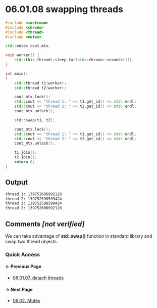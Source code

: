# 06.01.08 swapping threads

```cxx
#include <iostream>
#include <chrono>
#include <thread>
#include <mutex>

std::mutex cout_mtx;

void worker() {
    std::this_thread::sleep_for(std::chrono::seconds(1));
}

int main()
{
    std::thread t1(worker);
    std::thread t2(worker);

    cout_mtx.lock();
    std::cout << "thread 1: " << t1.get_id() << std::endl;
    std::cout << "thread 2: " << t2.get_id() << std::endl;
    cout_mtx.unlock();

    std::swap(t1, t2);

    cout_mtx.lock();
    std::cout << "thread 1: " << t1.get_id() << std::endl;
    std::cout << "thread 2: " << t2.get_id() << std::endl;
    cout_mtx.unlock();

    t1.join();
    t2.join();
    return 0;
}

```

## Output

```txt
thread 1: 139752606992128
thread 2: 139752598599424
thread 1: 139752598599424
thread 2: 139752606992128
```

## Comments *[not verified]*

We can take advantage of **std::swap()** function in standard library and swap two thread objects.

### Quick Access

<div class="previous_page pagination">

#### &#8592; Previous Page

* [06.01.07. detach threads](./../../06.multithreading/01.threads/07.detach.md)

</div>
<div class="next_page pagination">

#### &#8594; Next Page

* [06.02. Mutex](./../../06.multithreading/02.mutex/README.md)

</div>

